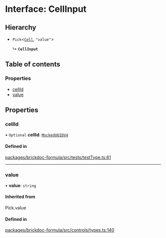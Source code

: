 # Interface: CellInput

## Hierarchy

- `Pick`<[`Cell`](Cell.md), ``"value"``\>

  ↳ **`CellInput`**

## Table of contents

### Properties

- [cellId](CellInput.md#cellid)
- [value](CellInput.md#value)

## Properties

### <a id="cellid" name="cellid"></a> cellId

• `Optional` **cellId**: [`MockedUUIDV4`](../README.md#mockeduuidv4)

#### Defined in

[packages/brickdoc-formula/src/tests/testType.ts:61](https://github.com/brickdoc/brickdoc/blob/main/packages/brickdoc-formula/src/tests/testType.ts#L61)

___

### <a id="value" name="value"></a> value

• **value**: `string`

#### Inherited from

Pick.value

#### Defined in

[packages/brickdoc-formula/src/controls/types.ts:140](https://github.com/brickdoc/brickdoc/blob/main/packages/brickdoc-formula/src/controls/types.ts#L140)
